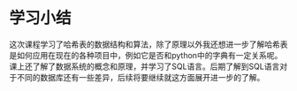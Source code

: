 # 学习小结
这次课程学习了哈希表的数据结构和算法，除了原理以外我还想进一步了解哈希表是如何应用在现在的各种项目中，例如它是否和python中的字典有一定关系呢。课上还了解了数据系统的概念和原理，并学习了SQL语言。后期了解到SQL语言对于不同的数据库还有一些差异，后续将要继续就这方面展开进一步的了解。
